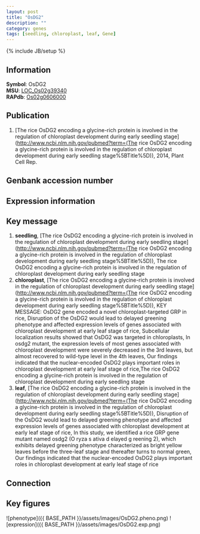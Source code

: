```yaml
---
layout: post
title: "OsDG2"
description: ""
category: genes
tags: [seedling, chloroplast, leaf, Gene]
---
```

{% include JB/setup %}

## Information
__Symbol__: OsDG2  
__MSU__: [LOC_Os02g39340](http://rice.plantbiology.msu.edu/cgi-bin/ORF_infopage.cgi?orf=LOC_Os02g39340)  
__RAPdb__: [Os02g0606000](http://rapdb.dna.affrc.go.jp/viewer/gbrowse_details/irgsp1?name=Os02g0606000)  

## Publication
1. [The rice OsDG2 encoding a glycine-rich protein is involved in the regulation of chloroplast development during early seedling stage](http://www.ncbi.nlm.nih.gov/pubmed?term=(The rice OsDG2 encoding a glycine-rich protein is involved in the regulation of chloroplast development during early seedling stage%5BTitle%5D)), 2014, Plant Cell Rep.

## Genbank accession number

## Expression information

## Key message
1. __seedling__, [The rice OsDG2 encoding a glycine-rich protein is involved in the regulation of chloroplast development during early seedling stage](http://www.ncbi.nlm.nih.gov/pubmed?term=(The rice OsDG2 encoding a glycine-rich protein is involved in the regulation of chloroplast development during early seedling stage%5BTitle%5D)), The rice OsDG2 encoding a glycine-rich protein is involved in the regulation of chloroplast development during early seedling stage
2. __chloroplast__, [The rice OsDG2 encoding a glycine-rich protein is involved in the regulation of chloroplast development during early seedling stage](http://www.ncbi.nlm.nih.gov/pubmed?term=(The rice OsDG2 encoding a glycine-rich protein is involved in the regulation of chloroplast development during early seedling stage%5BTitle%5D)), KEY MESSAGE: OsDG2 gene encoded a novel chloroplast-targeted GRP in rice, Disruption of the OsDG2 would lead to delayed greening phenotype and affected expression levels of genes associated with chloroplast development at early leaf stage of rice, Subcellular localization results showed that OsDG2 was targeted in chloroplasts, In osdg2 mutant, the expression levels of most genes associated with chloroplast development were severely decreased in the 3rd leaves, but almost recovered to wild-type level in the 4th leaves, Our findings indicated that the nuclear-encoded OsDG2 plays important roles in chloroplast development at early leaf stage of rice,The rice OsDG2 encoding a glycine-rich protein is involved in the regulation of chloroplast development during early seedling stage
3. __leaf__, [The rice OsDG2 encoding a glycine-rich protein is involved in the regulation of chloroplast development during early seedling stage](http://www.ncbi.nlm.nih.gov/pubmed?term=(The rice OsDG2 encoding a glycine-rich protein is involved in the regulation of chloroplast development during early seedling stage%5BTitle%5D)),  Disruption of the OsDG2 would lead to delayed greening phenotype and affected expression levels of genes associated with chloroplast development at early leaf stage of rice, In this study, we identified a rice GRP gene mutant named osdg2 (O ryza s ativa d elayed g reening 2), which exhibits delayed greening phenotype characterized as bright yellow leaves before the three-leaf stage and thereafter turns to normal green, Our findings indicated that the nuclear-encoded OsDG2 plays important roles in chloroplast development at early leaf stage of rice

## Connection

## Key figures
![phenotype]({{ BASE_PATH }}/assets/images/OsDG2.pheno.png)
![expression]({{ BASE_PATH }}/assets/images/OsDG2.exp.png)


